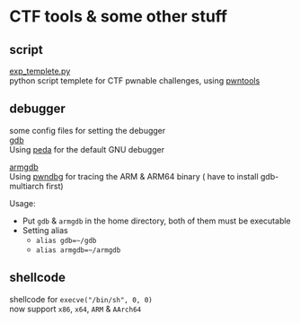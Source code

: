 # CTF tools & some other stuff
## script
[exp_templete.py](https://github.com/bruce30262/CTF/blob/master/script/exp_templete.py)  
python script templete for CTF pwnable challenges, using [pwntools](https://github.com/Gallopsled/pwntools)

## debugger
some config files for setting the debugger  
[gdb](https://github.com/bruce30262/CTF/blob/master/debugger/gdb)  
Using [peda](https://github.com/bruce30262/peda) for the default GNU debugger  

[armgdb](https://github.com/bruce30262/CTF/blob/master/debugger/armgdb)  
Using [pwndbg](https://github.com/zachriggle/pwndbg) for tracing the ARM & ARM64 binary ( have to install gdb-multiarch first)

Usage:  
* Put `gdb` & `armgdb` in the home directory, both of them must be executable  
* Setting alias
    + `alias gdb=~/gdb`
    + `alias armgdb=~/armgdb`

## shellcode
 shellcode for `execve("/bin/sh", 0, 0)`  
 now support `x86`, `x64`, `ARM` & `AArch64`
